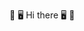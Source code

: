 💾 🖥️ Hi there 🖥️ 💾
<!--
**kingkashka/kingkashka** is a ✨ _special_ ✨ repository because its `README.md` (this file) appears on your GitHub profile.
As a Fullstack Software Developer, I've demonstrated proficiency in delivering top-notch results whether working independently or as part of a team. Before transitioning to software development, I served as an air traffic controller for the United States Army, where I oversaw airspace management in dynamic tactical environments, honing my aptitude for critical thinking. This same fervor for problem-solving fuels my enthusiasm for software development. I committed over 1,000 hours to a rigorous coding bootcamp, specializing in JavaScript, React, and Node.js. Now, I'm eager to leverage these skills and passions in a challenging role within a collaborative development team, dedicated to crafting high-quality, user-friendly front-end applications.

*** 🧰 Languages and Tools:
<img width="26px" style="padding-right: 10px;" alt="Visual Studio Code" src="https://cdn.jsdelivr.net/gh/devicons/devicon@latest/icons/javascript/javascript-original.svg" >

<img width="26px" style="padding-right: 10px;" alt="Visual Studio Code" src="https://cdn.jsdelivr.net/gh/devicons/devicon@latest/icons/html5/html5-original-wordmark.svg" />
<img width="26px" style="padding-right: 10px;" alt="Visual Studio Code" src="https://cdn.jsdelivr.net/gh/devicons/devicon@latest/icons/css3/css3-original.svg" />

<img width="26px" style="padding-right: 10px;" alt="Visual Studio Code" src="https://cdn.jsdelivr.net/gh/devicons/devicon@latest/icons/react/react-original.svg" />

<img width="26px" style="padding-right: 10px;" alt="Visual Studio Code" src="https://cdn.jsdelivr.net/gh/devicons/devicon@latest/icons/bootstrap/bootstrap-original-wordmark.svg" />
<img width="26px" style="padding-right: 10px;" alt="Visual Studio Code" src="https://cdn.jsdelivr.net/gh/devicons/devicon@latest/icons/reactbootstrap/reactbootstrap-original.svg" />
<img width="26px" style="padding-right: 10px;" alt="Visual Studio Code" src="https://cdn.jsdelivr.net/gh/devicons/devicon@latest/icons/git/git-original.svg" />
Frameworks: Node.js, Express.JS
Libraries: React
Databases: MongoDB
Authorization: Bcrypt
CI/CD: GIT, GitHub
👀 View my portfolio here: [Portfolio](https://personalportfolio2.onrender.com/)

📝 Check my resume out here: [Jason's Resume](https://docs.google.com/document/d/1UULFhl4nuR4RNcjxKJlXZs6ToZORQV5zt_r_Cs44GTs/pub)

💬 Message me here: [Linkedin](https://www.linkedin.com/in/thebelovednicholaskeyes/)

📫 Reach me via email: [Nicholas Keyes](mailto:keyes.nicholas2017@gmail.com)

📲 Call Me here: (512) 456-7890


![Kingkashka's github stats](https://github-readme-stats.vercel.app/api?username=kingkashka&show_icons=true&theme=dark)
[![Top Langs](https://github-readme-stats.vercel.app/api/top-langs/?username=kingkashka&layout=compact)](https://github.com/kingkashka/github-readme-stats)
- 🔭 I’m currently working on ...
- 🌱 I’m currently learning ...
- 👯 I’m looking to collaborate on ...
- 🤔 I’m looking for help with ...
- 💬 Ask me about ...
- 📫 How to reach me: ...
- 😄 Pronouns: ...
- ⚡ Fun fact: ...
-->
